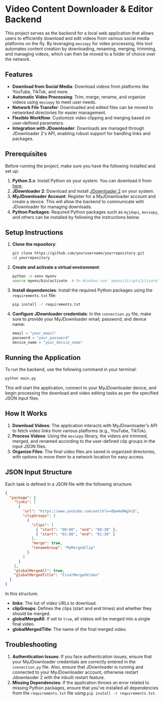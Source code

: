 
# Video Content Downloader & Editor Backend

This project serves as the backend for a local web application that allows users to efficiently download and edit videos from various social media platforms on the fly. By leveraging `moviepy` for video processing, this tool automates content creation by downloading, renaming, merging, trimming, and managing videos, which can then be moved to a folder of choice over the network.

## Features

- **Download from Social Media**: Download videos from platforms like YouTube, TikTok, and more.
- **Automatic Video Processing**: Trim, merge, rename, and organize videos using `moviepy` to meet user needs.
- **Network File Transfer**: Downloaded and edited files can be moved to networked directories for easier management.
- **Flexible Workflow**: Customize video clipping and merging based on user-defined parameters.
- **Integration with JDownloader**: Downloads are managed through JDownloader 2's API, enabling robust support for handling links and packages.

## Prerequisites

Before running the project, make sure you have the following installed and set up:

1. **Python 3.x**: Install Python on your system. You can download it from [here](https://www.python.org/downloads/).
2. **JDownloader 2**: Download and install [JDownloader 2](https://jdownloader.org/download/index) on your system.
3. **MyJDownloader Account**: Register for a MyJDownloader account and create a device. This will allow the backend to communicate with JDownloader for managing downloads.
4. **Python Packages**: Required Python packages such as `myjdapi`, `moviepy`, and others can be installed by following the instructions below.

## Setup Instructions

1. **Clone the repository**:
   ```bash
   git clone https://github.com/yourusername/yourrepository.git
   cd yourrepository
   ```

2. **Create and activate a virtual environment**:
   ```bash
   python -m venv myenv
   source myenv/bin/activate  # On Windows use `myenv\Scriptsctivate`
   ```

3. **Install dependencies**:
   Install the required Python packages using the `requirements.txt` file:
   ```bash
   pip install -r requirements.txt
   ```

4. **Configure JDownloader credentials**:
   In the `connection.py` file, make sure to provide your MyJDownloader email, password, and device name:
   ```python
   email = "your_email"
   password = "your_password"
   device_name = "your_device_name"
   ```

## Running the Application

To run the backend, use the following command in your terminal:

```bash
python main.py
```

This will start the application, connect to your MyJDownloader device, and begin processing the download and video editing tasks as per the specified JSON input files.

## How It Works

1. **Download Videos**: The application interacts with MyJDownloader's API to fetch video links from various platforms (e.g., YouTube, TikTok).
2. **Process Videos**: Using the `moviepy` library, the videos are trimmed, merged, and renamed according to the user-defined clip groups in the input JSON files.
3. **Organize Files**: The final video files are saved in organized directories, with options to move them to a network location for easy access.

## JSON Input Structure

Each task is defined in a JSON file with the following structure:

```json
{
  "package": {
    "links": [
      {
        "url": "https://www.youtube.com/watch?v=dQw4w9WgXcQ",
        "clipGroups": [
          {
            "clips": [
              { "start": "00:00", "end": "00:30" },
              { "start": "01:00", "end": "01:30" }
            ],
            "merge": true,
            "renameGroup": "MyMergedClip"
          }
        ]
      }
    ],
    "globalMergeAll": true,
    "globalMergedTitle": "FinalMergedVideo"
  }
}
```

In this structure:
- **links**: The list of video URLs to download.
- **clipGroups**: Defines the clips (start and end times) and whether they should be merged.
- **globalMergeAll**: If set to `true`, all videos will be merged into a single final video.
- **globalMergedTitle**: The name of the final merged video.

## Troubleshooting

1. **Authentication Issues**: If you face authentication issues, ensure that your MyJDownloader credentials are correctly entered in the `connection.py` file. Also, ensure that JDownloader is running and connected to your MyJDownloader account, otherwise restart Jdownlaoder 2 with the inbuilt restart feature.
2. **Missing Dependencies**: If the application throws an error related to missing Python packages, ensure that you've installed all dependencies from the `requirements.txt` file using `pip install -r requirements.txt`.
